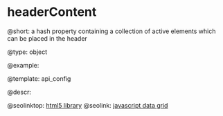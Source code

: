 headerContent
=============


@short: a hash property containing a collection of active elements which can be placed in the header
	

@type: object

@example:

@template:	api_config

	
@descr: 






@seolinktop: [html5 library](https://webix.com)
@seolink: [javascript data grid](https://webix.com/widget/datatable/)